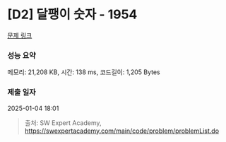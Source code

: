 # [D2] 달팽이 숫자 - 1954 

[문제 링크](https://swexpertacademy.com/main/code/problem/problemDetail.do?contestProbId=AV5PobmqAPoDFAUq) 

### 성능 요약

메모리: 21,208 KB, 시간: 138 ms, 코드길이: 1,205 Bytes

### 제출 일자

2025-01-04 18:01



> 출처: SW Expert Academy, https://swexpertacademy.com/main/code/problem/problemList.do